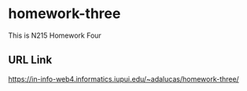 # homework-three
 This is N215 Homework Four

 ## URL Link 

 https://in-info-web4.informatics.iupui.edu/~adalucas/homework-three/
